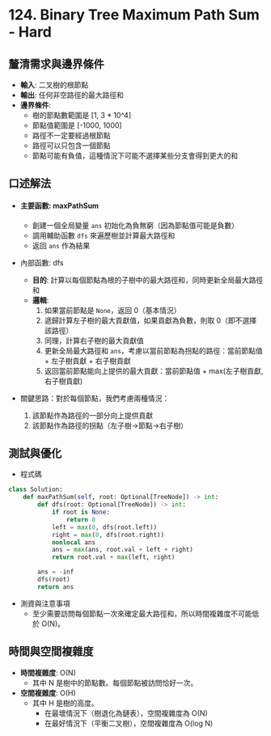 # 124. Binary Tree Maximum Path Sum - Hard

## 釐清需求與邊界條件

* **輸入**: 二叉樹的根節點
* **輸出**: 任何非空路徑的最大路徑和
* **邊界條件**:
  * 樹的節點數範圍是 \[1, 3 \* 10^4]
  * 節點值範圍是 \[-1000, 1000]
  * 路徑不一定要經過根節點
  * 路徑可以只包含一個節點
  * 節點可能有負值，這種情況下可能不選擇某些分支會得到更大的和

## 口述解法

*   #### 主要函數: maxPathSum

    * 創建一個全局變量 `ans` 初始化為負無窮（因為節點值可能是負數）
    * 調用輔助函數 `dfs` 來遍歷樹並計算最大路徑和
    * 返回 `ans` 作為結果


*   內部函數: dfs

    * **目的**: 計算以每個節點為根的子樹中的最大路徑和，同時更新全局最大路徑和
    * **邏輯**:
      1. 如果當前節點是 `None`，返回 0（基本情況）
      2. 遞歸計算左子樹的最大貢獻值，如果貢獻為負數，則取 0（即不選擇該路徑）
      3. 同理，計算右子樹的最大貢獻值
      4. 更新全局最大路徑和 `ans`，考慮以當前節點為拐點的路徑：當前節點值 + 左子樹貢獻 + 右子樹貢獻
      5. 返回當前節點能向上提供的最大貢獻：當前節點值 + max(左子樹貢獻, 右子樹貢獻)


* 關鍵思路：對於每個節點，我們考慮兩種情況：
  1. 該節點作為路徑的一部分向上提供貢獻
  2. 該節點作為路徑的拐點（左子樹->節點->右子樹）

## 測試與優化

* 程式碼

```python
class Solution:
    def maxPathSum(self, root: Optional[TreeNode]) -> int:
        def dfs(root: Optional[TreeNode]) -> int:
            if root is None:
                return 0
            left = max(0, dfs(root.left))
            right = max(0, dfs(root.right))
            nonlocal ans
            ans = max(ans, root.val + left + right)
            return root.val + max(left, right)

        ans = -inf
        dfs(root)
        return ans
```

* 測資與注意事項
  * 至少需要訪問每個節點一次來確定最大路徑和，所以時間複雜度不可能低於 O(N)。

## 時間與空間複雜度

* **時間複雜度**: O(N)
  * 其中 N 是樹中的節點數。每個節點被訪問恰好一次。
* **空間複雜度**: O(H)
  * 其中 H 是樹的高度。
    * 在最壞情況下（樹退化為鏈表），空間複雜度為 O(N)
    * 在最好情況下（平衡二叉樹），空間複雜度為 O(log N)
